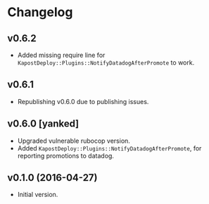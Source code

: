 # Changelog

## v0.6.2

- Added missing require line for `KapostDeploy::Plugins::NotifyDatadogAfterPromote` to work.

## v0.6.1

- Republishing v0.6.0 due to publishing issues.

## v0.6.0 [yanked]

- Upgraded vulnerable rubocop version.
- Added `KapostDeploy::Plugins::NotifyDatadogAfterPromote`, for reporting promotions to datadog.

## v0.1.0 (2016-04-27)

- Initial version.

